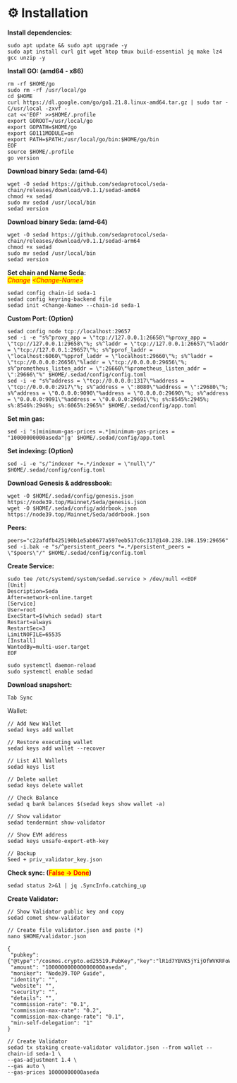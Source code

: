 # ⚙️ Installation

**Install dependencies:**

```
sudo apt update && sudo apt upgrade -y
sudo apt install curl git wget htop tmux build-essential jq make lz4 gcc unzip -y
```

**Install GO: (amd64 - x86)**

```
rm -rf $HOME/go
sudo rm -rf /usr/local/go
cd $HOME
curl https://dl.google.com/go/go1.21.8.linux-amd64.tar.gz | sudo tar -C/usr/local -zxvf -
cat <<'EOF' >>$HOME/.profile
export GOROOT=/usr/local/go
export GOPATH=$HOME/go
export GO111MODULE=on
export PATH=$PATH:/usr/local/go/bin:$HOME/go/bin
EOF
source $HOME/.profile
go version
```

**Download binary Seda: (amd-64)**

```
wget -O sedad https://github.com/sedaprotocol/seda-chain/releases/download/v0.1.1/sedad-amd64
chmod +x sedad
sudo mv sedad /usr/local/bin
sedad version
```

**Download binary Seda: (amd-64)**

```
wget -O sedad https://github.com/sedaprotocol/seda-chain/releases/download/v0.1.1/sedad-arm64
chmod +x sedad
sudo mv sedad /usr/local/bin
sedad version
```

**Set chain and Name Seda:**\
_<mark style="color:red;">Change</mark>_ _<mark style="color:red;">\<Change-Name></mark>_&#x20;

```
sedad config chain-id seda-1
sedad config keyring-backend file
sedad init <Change-Name> --chain-id seda-1
```

**Custom Port: (Option)**

```
sedad config node tcp://localhost:29657
sed -i -e "s%^proxy_app = \"tcp://127.0.0.1:26658\"%proxy_app = \"tcp://127.0.0.1:29658\"%; s%^laddr = \"tcp://127.0.0.1:26657\"%laddr = \"tcp://127.0.0.1:29657\"%; s%^pprof_laddr = \"localhost:6060\"%pprof_laddr = \"localhost:29660\"%; s%^laddr = \"tcp://0.0.0.0:26656\"%laddr = \"tcp://0.0.0.0:29656\"%; s%^prometheus_listen_addr = \":26660\"%prometheus_listen_addr = \":29666\"%" $HOME/.sedad/config/config.toml
sed -i -e "s%^address = \"tcp://0.0.0.0:1317\"%address = \"tcp://0.0.0.0:2917\"%; s%^address = \":8080\"%address = \":29680\"%; s%^address = \"0.0.0.0:9090\"%address = \"0.0.0.0:29690\"%; s%^address = \"0.0.0.0:9091\"%address = \"0.0.0.0:29691\"%; s%:8545%:2945%; s%:8546%:2946%; s%:6065%:2965%" $HOME/.sedad/config/app.toml
```

**Set min gas:**&#x20;

```
sed -i 's|minimum-gas-prices =.*|minimum-gas-prices = "10000000000aseda"|g' $HOME/.sedad/config/app.toml
```

**Set indexing: (Option)**&#x20;

```
sed -i -e "s/^indexer *=.*/indexer = \"null\"/" $HOME/.sedad/config/config.toml
```

**Download Genesis & addressbook:**

```
wget -O $HOME/.sedad/config/genesis.json https://node39.top/Mainnet/Seda/genesis.json
wget -O $HOME/.sedad/config/addrbook.json https://node39.top/Mainnet/Seda/addrbook.json
```

**Peers:**

```
peers="c22afdfb425190b1e5ab0677a597eeb517c6c317@140.238.198.159:29656"
sed -i.bak -e "s/^persistent_peers *=.*/persistent_peers = \"$peers\"/" $HOME/.sedad/config/config.toml
```

**Create Service:**

```
sudo tee /etc/systemd/system/sedad.service > /dev/null <<EOF
[Unit]
Description=Seda
After=network-online.target
[Service]
User=root
ExecStart=$(which sedad) start
Restart=always
RestartSec=3
LimitNOFILE=65535
[Install]
WantedBy=multi-user.target
EOF

sudo systemctl daemon-reload
sudo systemctl enable sedad
```

**Download snapshort:**

```
Tab Sync
```

Wallet:

```
// Add New Wallet
sedad keys add wallet

// Restore executing wallet
sedad keys add wallet --recover

// List All Wallets
sedad keys list

// Delete wallet
sedad keys delete wallet

// Check Balance
sedad q bank balances $(sedad keys show wallet -a)

// Show validator
sedad tendermint show-validator

// Show EVM address
sedad keys unsafe-export-eth-key 

// Backup
Seed + priv_validator_key.json
```

**Check sync: (**<mark style="color:red;">**False -> Done**</mark>**)**

```
sedad status 2>&1 | jq .SyncInfo.catching_up
```

**Create Validator:**

```
// Show Validator public key and copy
sedad comet show-validator
```

```
// Create file validator.json and paste (*)
nano $HOME/validator.json

{
 "pubkey": {"@type":"/cosmos.crypto.ed25519.PubKey","key":"lR1d7YBVK5jYijOfWVKRFoWCsS4dg3kagT7LB9GnG8I="},
 "amount": "1000000000000000000aseda", 
 "moniker": "Node39.TOP Guide",
 "identity": "",
 "website": "",
 "security": "",
 "details": "",
 "commission-rate": "0.1",
 "commission-max-rate": "0.2",
 "commission-max-change-rate": "0.1",
 "min-self-delegation": "1" 
}

// Create Validator
sedad tx staking create-validator validator.json --from wallet --chain-id seda-1 \
--gas-adjustment 1.4 \
--gas auto \
--gas-prices 10000000000aseda
```

